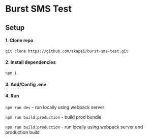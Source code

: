 # Burst SMS Test

## Setup

#### 1. Clone repo
```git clone https://github.com/akapei/burst-sms-test.git```

#### 2. Install dependencies
```npm i```

#### 3. Add/Config .env

#### 4. Run
```npm run dev``` - run locally using webpack server

```npm run build:production``` - build prod bundle

```npm run build:production``` - run locally using webpack server and production build 
